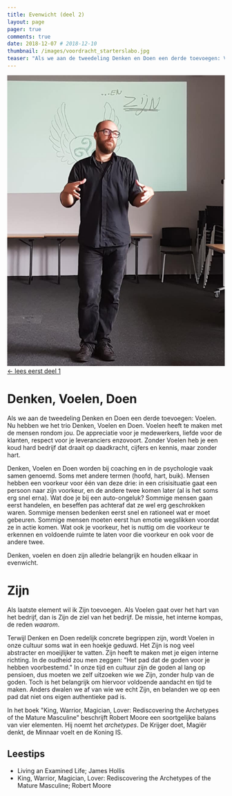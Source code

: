 ```yaml
---
title: Evenwicht (deel 2)
layout: page 
pager: true
comments: true
date: 2018-12-07 # 2018-12-10
thumbnail: /images/voordracht_starterslabo.jpg
teaser: "Als we aan de tweedeling Denken en Doen een derde toevoegen: Voelen. Nu hebben we het trio Denken, Voelen en Doen. Voelen heeft te maken met de mensen..."
---
```


![Voordracht bij Starterslabo](/images/voordracht_starterslabo.jpg)
[← lees eerst deel 1](/c/a/evenwicht.html)

# Denken, Voelen, Doen

Als we aan de tweedeling Denken en Doen een derde toevoegen: Voelen. Nu hebben we het trio Denken, Voelen en Doen. Voelen heeft te maken met de mensen rondom jou. De appreciatie voor je medewerkers, liefde voor de klanten, respect voor je leveranciers enzovoort. Zonder Voelen heb je een koud hard bedrijf dat draait op daadkracht, cijfers en kennis, maar zonder hart.

Denken, Voelen en Doen worden bij coaching en in de psychologie vaak samen genoemd. Soms met andere termen (hoofd, hart, buik). Mensen hebben een voorkeur voor één van deze drie: in een crisisituatie gaat een persoon naar zijn voorkeur, en de andere twee komen later (al is het soms erg snel erna). Wat doe je bij een auto-ongeluk? Sommige mensen gaan eerst handelen, en beseffen pas achteraf dat ze wel erg geschrokken waren. Sommige mensen bedenken eerst snel en rationeel wat er moet gebeuren. Sommige mensen moeten eerst hun emotie wegslikken voordat ze in actie komen. Wat ook je voorkeur, het is nuttig om die voorkeur te erkennen en voldoende ruimte te laten voor die voorkeur en ook voor de andere twee.

Denken, voelen en doen zijn alledrie belangrijk en houden elkaar in evenwicht.

# Zijn

Als laatste element wil ik Zijn toevoegen. Als Voelen gaat over het hart van het bedrijf, dan is Zijn de ziel van het bedrijf. De missie, het interne kompas, de reden *waarom*. 

Terwijl Denken en Doen redelijk concrete begrippen zijn, wordt Voelen in onze cultuur soms wat in een hoekje geduwd. Het Zijn is nog veel abstracter en moeijlijker te vatten. Zijn heeft te maken met je eigen interne richting. In de oudheid zou men zeggen: "Het pad dat de goden voor je hebben voorbestemd." In onze tijd en cultuur zijn de goden al lang op pensioen, dus moeten we zelf uitzoeken wie we Zijn, zonder hulp van de goden. Toch is het belangrijk om hiervoor voldoende aandacht en tijd te maken. Anders dwalen we af van wie we echt Zijn, en belanden we op een pad dat niet ons eigen authentieke pad is.   
 

In het boek "King, Warrior, Magician, Lover: Rediscovering the Archetypes of the Mature Masculine" beschrijft Robert Moore een soortgelijke balans van vier elementen. Hij noemt het *archetypes*. De Krijger doet, Magiër denkt, de Minnaar voelt en de Koning IS.  


## Leestips

* Living an Examined Life; James Hollis
* King, Warrior, Magician, Lover: Rediscovering the Archetypes of the Mature Masculine; Robert Moore